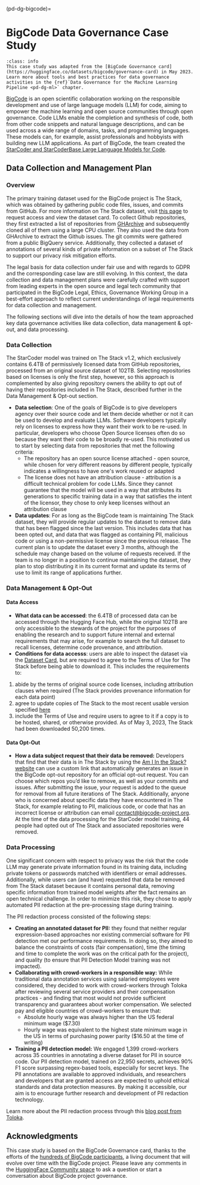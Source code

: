 (pd-dg-bigcode)=

# BigCode Data Governance Case Study

```{admonition} Info
:class: info
This case study was adapted from the [BigCode Governance card](https://huggingface.co/datasets/bigcode/governance-card) in May 2023.
Learn more about tools and best practices for data governance activities in the {ref}`Data Governance for the Machine Learning Pipeline <pd-dg-ml>` chapter.
```
 
[BigCode](https://www.bigcode-project.org/) is an open scientific collaboration working on the responsible development and use of large language models (LLM) for code, aiming to empower the machine learning and open source communities through open governance.
Code LLMs enable the completion and synthesis of code, both from other code snippets and natural language descriptions, and can be used across a wide range of domains, tasks, and programming languages. 
These models can, for example, assist professionals and hobbyists with building new LLM applications.
As part of BigCode, the team created the [StarCoder and StarCoderBase Large Language Models for Code](https://huggingface.co/blog/starcoder). 

## Data Collection and Management Plan

### Overview 
The primary training dataset used for the BigCode project is The Stack, which was obtained by gathering public code files, issues, and commits from GitHub. 
For more information on The Stack dataset, visit [this page](https://huggingface.co/datasets/bigcode/the-stack) to request access and view the dataset card.
To collect Github repositories, they first extracted a list of repositories from [GHArchive](https://www.gharchive.org/) and subsequently cloned all of them using a large CPU cluster. 
They also used the data from GHArchive to extract the Github issues. 
The git commits were gathered from a public BigQuery service. 
Additionally, they collected a dataset of annotations of several kinds of private information on a subset of The Stack to support our privacy risk mitigation efforts.

The legal basis for data collection under fair use and with regards to GDPR and the corresponding case law are still evolving. 
In this context, the data collection and data management plans were carefully crafted with support from leading experts in the open source and legal tech community that participated in the BigCode Legal, Ethics, Governance Working Group in a best-effort approach to reflect current understandings of legal requirements for data collection and management.

The following sections will dive into the details of how the team approached key data governance activities like data collection, data management & opt-out, and data processing.

### Data Collection

The StarCoder model was trained on The Stack v1.2, which exclusively contains 6.4TB of permissively licensed data from GitHub repositories, processed from an original source dataset of 102TB. 
Selecting repositories based on licenses is only the first step, however, so this approach is complemented by also giving repository owners the ability to opt out of having their repositories included in The Stack, described further in the Data Management & Opt-out section.
* **Data selection**: One of the goals of BigCode is to give developers agency over their source code and let them decide whether or not it can be used to develop and evaluate LLMs.
Software developers typically rely on licenses to express how they want their work to be re-used.
In particular, developers who choose Open Source licenses often do so because they want their code to be broadly re-used.
This motivated us to start by selecting data from repositories that met the following criteria:
  * The repository has an open source license attached - open source, while chosen for very different reasons by different people, typically indicates a willingness to have one's work reused or adapted
  * The license does not have an attribution clause - attribution is a difficult technical problem for code LLMs.
  Since they cannot guarantee that the model will be used in a way that attributes its generations to specific training data in a way that satisfies the intent of the licensor, they chose to only keep licenses without an attribution clause
* **Data updates**: For as long as the BigCode team is maintaining The Stack dataset, they will provide regular updates to the dataset to remove data that has been flagged since the last version.
This includes data that has been opted out, and data that was flagged as containing PII, malicious code or using a non-permissive license since the previous release.
The current plan is to update the dataset every 3 months, although the schedule may change based on the volume of requests received.
If the team is no longer in a position to continue maintaining the dataset, they plan to stop distributing it in its current format and update its terms of use to limit its range of applications further.

### Data Management & Opt-Out

#### Data Access
* **What data can be accessed**: the 6.4TB of processed data can be accessed through the Hugging Face Hub, while the original 102TB are only accessible to the stewards of the project for the purposes of enabling the research and to support future internal and external requirements that may arise, for example to search the full dataset to recall licenses, determine code provenance, and attribution.
* **Conditions for data accesss**: users are able to inspect the dataset via the [Dataset Card](https://huggingface.co/datasets/bigcode/the-stack#dataset-card-for-the-stack), but are required to agree to the Terms of Use for The Stack before being able to download it.
This includes the requirements to:
1. abide by the terms of original source code licenses, including attribution clauses when required (The Stack provides provenance information for each data point)
2. agree to update copies of The Stack to the most recent usable version specified [here](https://huggingface.co/datasets/bigcode/the-stack/discussions/7)
3. include the Terms of Use and require users to agree to it if a copy is to be hosted, shared, or otherwise provided.
As of May 3, 2023, The Stack had been downloaded 50,200 times.

#### Data Opt-Out
* **How a data subject request that their data be removed:** Developers that find that their data is in The Stack by using the [Am I In the Stack? website](https://huggingface.co/spaces/bigcode/in-the-stack) can use a custom link that automatically generates an issue in the BigCode opt-out repository for an official opt-out request.
You can choose which repos you’d like to remove, as well as your commits and issues. After submitting the issue, your request is added to the queue for removal from all future iterations of The Stack.
Additionally, anyone who is concerned about specific data they have encountered in The Stack, for example relating to PII, malicious code, or code that has an incorrect license or attribution can email contact@bigcode-project.org.
At the time of the data processing for the StarCoder model training, 44 people had opted out of The Stack and associated repositories were removed.

### Data Processing

One significant concern with respect to privacy was the risk that the code LLM may generate private information found in its training data, including private tokens or passwords matched with identifiers or email addresses. 
Additionally, while users can (and have) requested that data be removed from The Stack dataset because it contains personal data, removing specific information from trained model weights after the fact remains an open technical challenge. 
In order to minimize this risk, they chose to apply automated PII redaction at the pre-processing stage during training.

The PII redaction process consisted of the following steps:
* **Creating an annotated dataset for PII:** they found that neither regular expression-based approaches nor existing commercial software for PII detection met our performance requirements.
In doing so, they aimed to balance the constraints of costs (fair compensation), time (the timing and time to complete the work was on the critical path for the project), and quality (to ensure that PII Detection Model training was not impacted). 
* **Collaborating with crowd-workers in a responsible way:** While traditional data annotation services using salaried employees were considered, they decided to work with crowd-workers through Toloka after reviewing several service providers and their compensation practices - and finding that most would not provide sufficient transparency and guarantees about worker compensation.
We selected pay and eligible countries of crowd-workers to ensure that:
  * Absolute hourly wage was always higher than the US federal minimum wage ($7.30)
  * Hourly wage was equivalent to the highest state minimum wage in the US in terms of purchasing power parity ($16.50 at the time of writing)
* **Training a PII detection model:** We engaged 1,399 crowd-workers across 35 countries in annotating a diverse dataset for PII in source code.
Our PII detection model, trained on 22,950 secrets, achieves 90% F1 score surpassing regex-based tools, especially for secret keys.
The PII annotations are available to approved individuals, and researchers and developers that are granted access are expected to uphold ethical standards and data protection measures.
By making it accessible, our aim is to encourage further research and development of PII redaction technology.

Learn more about the PII redaction process through this [blog post from Toloka](https://toloka.ai/blog/bigcode-project/).

## Acknowledgments

This case study is based on the BigCode Governance card, thanks to the efforts of the [hundreds of BigCode participants](https://huggingface.co/bigcode), a living document that will evolve over time with the BigCode project. 
Please leave any comments in the [HuggingFace Community space](https://huggingface.co/datasets/bigcode/governance-card/discussions) to ask a question or start a conversation about BigCode project governance. 
